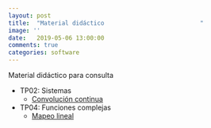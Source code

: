```yaml
---
layout: post
title:  "Material didáctico                           "
image: ''
date:   2019-05-06 13:00:00
comments: true
categories: software
---
```


Material didáctico para consulta

* TP02: Sistemas
  - [Convolución continua](https://drive.google.com/open?id=1o3uzJhegkeNWMsgxaYfC4nm7cYEQm7nA)
* TP04: Funciones complejas
  - [Mapeo lineal](https://drive.google.com/open?id=1hKloPi9LJzUrreBWNVIwwp1QhoFcFTyb)
